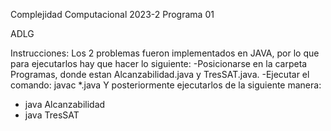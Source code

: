 Complejidad Computacional 2023-2
Programa 01

ADLG

Instrucciones:
Los 2 problemas fueron implementados en JAVA, por lo que para ejecutarlos hay que hacer lo siguiente:
-Posicionarse en la carpeta Programas, donde estan Alcanzabilidad.java y TresSAT.java.
-Ejecutar el comando: javac *.java
Y posteriormente ejecutarlos de la siguiente manera:
- java Alcanzabilidad
- java TresSAT

